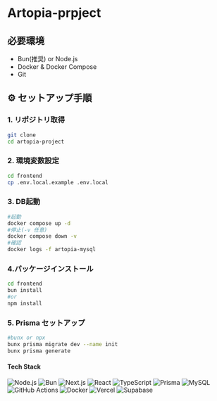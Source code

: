 # Artopia-prpject

## 必要環境

- Bun(推奨) or Node.js
- Docker & Docker Compose
- Git

## ⚙️ セットアップ手順

### 1. リポジトリ取得

```bash
git clone
cd artopia-project
```

### 2. 環境変数設定

```bash
cd frontend
cp .env.local.example .env.local
```

### 3. DB起動

```bash
#起動
docker compose up -d
#停止(-v 任意)
docker compose down -v
#確認
docker logs -f artopia-mysql
```

### 4.パッケージインストール

```bash
cd frontend
bun install
#or
npm install
```

### 5. Prisma セットアップ

```bash
#bunx or npx
bunx prisma migrate dev --name init
bunx prisma generate
```
#### Tech Stack
![Node.js](https://img.shields.io/badge/Node.js-339933?logo=node.js&logoColor=white)
![Bun](https://img.shields.io/badge/Bun-000000?logo=bun&logoColor=white)
![Next.js](https://img.shields.io/badge/Next.js-000000?logo=next.js&logoColor=white)
![React](https://img.shields.io/badge/React-61DAFB?logo=react&logoColor=black)
![TypeScript](https://img.shields.io/badge/TypeScript-3178C6?logo=typescript&logoColor=white)
![Prisma](https://img.shields.io/badge/Prisma-2D3748?logo=prisma&logoColor=white)
![MySQL](https://img.shields.io/badge/MySQL-4479A1?logo=mysql&logoColor=white)
![GitHub Actions](https://img.shields.io/badge/GitHub%20Actions-2088FF?logo=github-actions&logoColor=white)
![Docker](https://img.shields.io/badge/Docker-2496ED?logo=docker&logoColor=white)
![Vercel](https://img.shields.io/badge/Vercel-000000?logo=vercel&logoColor=white)
![Supabase](https://img.shields.io/badge/Supabase-3ECF8E?logo=supabase&logoColor=white)
